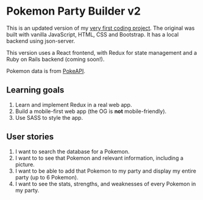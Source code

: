 # Pokemon Party Builder v2

This is an updated version of my [very first coding project](https://github.com/smh1988-2/pokemon-party-builder). The original was built with vanilla JavaScript, HTML, CSS and Bootstrap. It has a local backend using json-server.

This version uses a React frontend, with Redux for state management and a Ruby on Rails backend (coming soon!).

Pokemon data is from [PokeAPI](https://pokeapi.co/).

## Learning goals
1. Learn and implement Redux in a real web app.
2. Build a mobile-first web app (the OG is **not** mobile-friendly).
3. Use SASS to style the app.

## User stories
1. I want to search the database for a Pokemon.
2. I want to to see that Pokemon and relevant information, including a picture.
3. I want to be able to add that Pokemon to my party and display my entire party (up to 6 Pokemon).
4. I want to see the stats, strengths, and weaknesses of every Pokemon in my party.